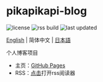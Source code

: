 # pikapikapi-blog

![license](https://img.shields.io/github/license/pikapikapikaori/pikapikapi-blog) ![rss build](https://img.shields.io/github/actions/workflow/status/pikapikapikaori/pikapikapi-blog/rss.yml?label=rss%20build) ![last updated](https://img.shields.io/github/last-commit/pikapikapikaori/pikapikapi-blog?label=last%20updated)

[English](./README.md) | 简体中文 | [日本語](./README_jp.md)

个人博客项目

- 主页：[GitHub Pages](https://pikapikapikaori.github.io/pikapikapi-blog-hexo/)
- RSS：[点击](https://pikapikapikaori.github.io/pikapikapi-blog-hexo/atom.xml)打开rss阅读器

